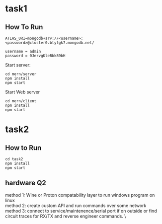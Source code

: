 # task1

## How To Run
```
ATLAS_URI=mongodb+srv://<username>:<password>@cluster0.btyfgk7.mongodb.net/

username = admin
password = 0JervgKleBbk89bH
```

Start server:
```
cd mern/server
npm install
npm start
```

Start Web server
```
cd mern/client
npm install
npm start
```


# task2 
## How to Run
```
cd task2
npm install
npm start
```


## hardware Q2
method 1: Wine or Proton compatability layer to run windows program on linux \
method 2: create custom API and run commands over some network \
method 3: connect to service/maintenence/serial port if on outside or find circuit traces for RX/TX and reverse engineer commands. \
